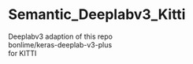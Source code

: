 # Semantic_Deeplabv3_Kitti
Deeplabv3  adaption of this repo  
bonlime/keras-deeplab-v3-plus   
for KITTI
